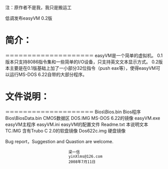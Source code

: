 注：原作者不是我，我只是搬运工

低调发布easyVM 0.2版

# 简介：

＝＝＝＝＝＝＝＝＝＝＝＝＝＝＝＝＝＝＝＝
easyVM是一个简单的虚拟机。
0.1版本只支持8086指令集和一些简单的I/O设备，只支持英文文本显示方式。
0.2版本主要是在0.1版基础上加了一小部分32位指令（push eax等），使得easyVM可以运行MS-DOS 6.22自带的大部分程序。



# 文件说明：

＝＝＝＝＝＝＝＝＝＝＝＝＝＝＝＝＝＝＝＝
Bios\Bios.bin		Bios程序
Bios\BiosData.bin	CMOS数据区
DOS.IMG			MS-DOS 6.22的镜像
easyVM.exe		easyVM主程序
easyVM.ini		easyVM的配置文件
Readme.txt		本说明文本
TC.IMG			含有Trubo C 2.0的软盘镜像
Dos622c.img		硬盘镜像



Bug report，Suggestion and Quastion are welcome.




								梁一信
								yinXlms@126.com
								2008年7月11日

